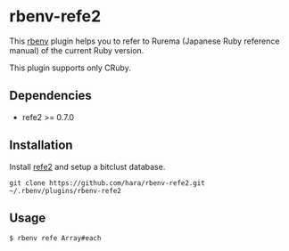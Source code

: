 rbenv-refe2
===========
This [rbenv](https://github.com/sstephenson/rbenv) plugin helps you to refer to
Rurema (Japanese Ruby reference manual) of the current Ruby version.

This plugin supports only CRuby.

Dependencies
------------
* refe2 >= 0.7.0

Installation
------------
Install [refe2](https://rubygems.org/gems/refe2) and setup a bitclust database.

```
git clone https://github.com/hara/rbenv-refe2.git ~/.rbenv/plugins/rbenv-refe2
```

Usage
-----
```
$ rbenv refe Array#each
```

